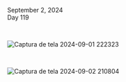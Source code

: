 September 2, 2024<br>
Day 119<br>

<br>

![Captura de tela 2024-09-01 222323](https://github.com/user-attachments/assets/a2aadb42-1e93-4a2b-993a-927c3b3f935f)

<br>

![Captura de tela 2024-09-02 210804](https://github.com/user-attachments/assets/c15eea76-522c-4d45-a29c-1f4459cd6410)
